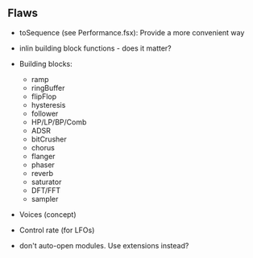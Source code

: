 
Flaws
---

* toSequence (see Performance.fsx): Provide a more convenient way
* inlin building block functions - does it matter?


* Building blocks:
    * ramp
    * ringBuffer
    * flipFlop
    * hysteresis
    * follower
    * HP/LP/BP/Comb
    * ADSR
    * bitCrusher
    * chorus
    * flanger
    * phaser
    * reverb
    * saturator
    * DFT/FFT
    * sampler

* Voices (concept)
* Control rate (for LFOs)
* don't auto-open modules. Use extensions instead?